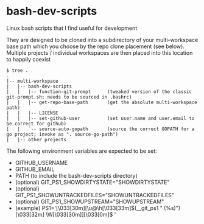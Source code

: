 # bash-dev-scripts

Linux bash scripts that I find useful for development

They are designed to be cloned into a subdirectory of your multi-workspace base path which you choose by the repo clone placement (see below).  Multiple projects / individual workspaces are then placed into this location to happily coexist

    $ tree .
    .
    |-- multi-workspace
    |   |-- bash-dev-scripts
    |   |   |-- function-git-prompt      (tweaked version of the classic git-prompt.sh; needs to be sourced in .bashrc)
    |   |   |-- get-repo-base-path       (get the absolute multi-workspace path)
    |   |   |-- LICENSE
    |   |   |-- set-github-user          (set user.name and user.email to be correct for github)
    |   |   `-- source-auto-gopath       (source the correct GOPATH for a go project; invoke as ". source-go-path")
    |   |-- other projects

The following environment variables are expected to be set:
* GITHUB_USERNAME
* GITHUB_EMAIL
* PATH (to include the bash-dev-scripts directory)
* (optional) GIT_PS1_SHOWDIRTYSTATE="SHOWDIRTYSTATE"
* (optional) GIT_PS1_SHOWUNTRACKEDFILES="SHOWUNTRACKEDFILES"
* (optional) GIT_PS1_SHOWUPSTREAM="SHOWUPSTREAM"
* (example) PS1='\[\033[30m\][\u@\h\[\033[33m\]$(__git_ps1 " (%s)")\[\033[32m\] \W\[\033[30m\]]\[\033[0m\]\$ '
